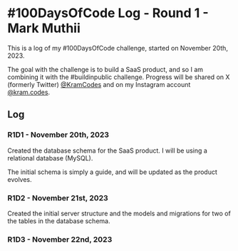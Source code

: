 # #100DaysOfCode Log - Round 1 - Mark Muthii

This is a log of my #100DaysOfCode challenge, started on November 20th, 2023.

The goal with the challenge is to build a SaaS product, and so I am combining it with the #buildinpublic challenge. Progress will be shared on X (formerly Twitter) [@KramCodes](https://x.com/KramCodes) and on my Instagram account [@kram.codes](https://instagram.com/kram.codes).

## Log

### R1D1 - November 20th, 2023

Created the database schema for the SaaS product. I will be using a relational database (MySQL).

The initial schema is simply a guide, and will be updated as the product evolves.

### R1D2 - November 21st, 2023

Created the initial server structure and the models and migrations for two of the tables in the database schema.

### R1D3 - November 22nd, 2023
